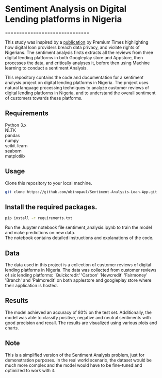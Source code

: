 # Sentiment Analysis on Digital Lending platforms in Nigeria
==============================
                                                                    
This study was inspired by a [publication](https://www.premiumtimesng.com/news/headlines/499999-investigation-how-digital-loan-providers-breach-data-privacy-violate-rights-of-nigerians.html) by Premium Times highlighting how digital loan providers breach data privacy, and violate rights of Nigerians.
The sentiment analysis firsts extracts all the reviews from three digital lending platforms in both Googleplay store and Appstore, then processes the data, and critically analyses it, before then using Machine learning to conduct a sentiment Analysis.
                                                                                      
This repository contains the code and documentation for a sentiment analysis project on digital lending platforms in Nigeria. The project uses natural language processing techniques to analyze customer reviews of digital lending platforms in Nigeria, and to understand the overall sentiment of customers towards these platforms.

## Requirements                                      
Python 3.x                        
NLTK                                   
pandas                             
numpy                                     
scikit-learn                         
seaborn               
matplotlib                        

## Usage                                   
Clone this repository to your local machine.                                            
```bash     
git clone https://github.com/obinopaul/Sentiment-Analysis-Loan-App.git                                      
```      

## Install the required packages.                                                        
```bash    
pip install -r requirements.txt                         
```    
    
Run the Jupyter notebook file sentiment_analysis.ipynb to train the model and make predictions on new data.             
The notebook contains detailed instructions and explanations of the code.                             

## Data
The data used in this project is a collection of customer reviews of digital lending platforms in Nigeria. The data was collected from customer reviews of six lending platforms: 'Quickcredit'  'Carbon'  'Newcredit'  'Fairmoney'  'Branch' and 'Palmcredit' on both applestore and googleplay store where their application is hosted.

## Results                                                                 
The model achieved an accuracy of 80% on the test set. Additionally, the model was able to classify positive, negative and neutral sentiments with good precision and recall. The results are visualized using various plots and charts.
                        
## Note                                                                                
This is a simplified version of the Sentiment Analysis problem, just for demonstration purposes. In the real world scenario, the dataset would be much more complex and the model would have to be fine-tuned and optimized to work with it.
